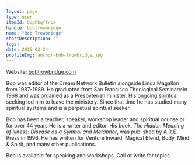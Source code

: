 ```yaml
---
layout: page
type: user
itemId: bcphbqftrow
handle: bobtrowbridge
name: "Bob Trowbridge"
shortDescription: ""
tags:
date: 2015-03-24
profileImg: author-bob-trowbridge.jpg
---
```


Website: [bobtrowbridge.com](http://www.bobtrowbridge.com/about.html)

Bob was editor of the Dream Network Bulletin alongside Linda Magallón from 1987-1989. He graduated from San Francisco Theological Seminary in 1968 and was ordained as a Presbyterian minister. His ongoing spiritual seeking led him to leave the ministery. Since that time he has studied many spiritual systems and is a perpetual spiritual seeker. 

Bob has been a teacher, speaker, workshop leader and spiritual counselor for over 44 years He is a writer and editor. His book, *The Hidden Meaning of Illness: Disease as a Symbol and Metaphor*, was published by A.R.E. Press in 1996. He has written for Venture Inward, Magical Blend, Body, Mind & Spirit, and many other publications. 

Bob is available for speaking and workshops. Call or write for topics. 